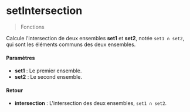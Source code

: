 # setIntersection
> Fonctions

Calcule l'intersection de deux ensembles **set1** et **set2**, notée `set1 ∩ set2`, qui sont les éléments communs des deux ensembles.

#### Paramètres

- **set1** : Le premier ensemble.
- **set2** : Le second ensemble.

#### Retour

- **intersection** : L'intersection des deux ensembles, `set1 ∩ set2`.


